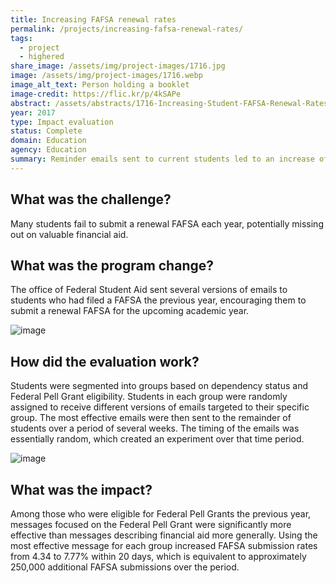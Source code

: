 ```yaml
---
title: Increasing FAFSA renewal rates
permalink: /projects/increasing-fafsa-renewal-rates/
tags: 
  - project
  - highered
share_image: /assets/img/project-images/1716.jpg
image: /assets/img/project-images/1716.webp
image_alt_text: Person holding a booklet
image-credit: https://flic.kr/p/4kSAPe
abstract: /assets/abstracts/1716-Increasing-Student-FAFSA-Renewal-Rates.pdf
year: 2017
type: Impact evaluation
status: Complete
domain: Education
agency: Education
summary: Reminder emails sent to current students led to an increase of approximately 250,000 FAFSA submissions
---
```

## What was the challenge?
Many students fail to submit a renewal FAFSA each year, potentially missing out on valuable financial aid.

## What was the program change?
The office of Federal Student Aid sent several versions of emails to students who had filed a FAFSA the previous year, encouraging them to submit a renewal FAFSA for the upcoming academic year.

![image]({{site.baseurl}}/assets/img/project-images/1716-graph-1.webp)

## How did the evaluation work?
Students were segmented into groups based on dependency status and Federal Pell Grant eligibility. Students in each group were randomly assigned to receive different versions of emails targeted to their specific group. The most effective emails were then sent to the remainder of students over a period of several weeks. The timing of the emails was essentially random, which created an experiment over that time period.

![image]({{site.baseurl}}/assets/img/project-images/1716-graph-2.webp)

## What was the impact?
Among those who were eligible for Federal Pell Grants the previous year, messages focused on the Federal Pell Grant were significantly more effective than messages describing financial aid more generally. Using the most effective message for each group increased FAFSA submission rates from 4.34 to 7.77% within 20 days, which is equivalent to approximately 250,000 additional FAFSA submissions over the period.
